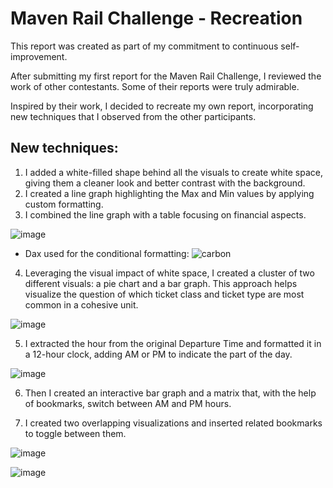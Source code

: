 # Maven Rail Challenge - Recreation 

This report was created as part of my commitment to continuous self-improvement.

After submitting my first report for the Maven Rail Challenge, I reviewed the work of other contestants. Some of their reports were truly admirable.

Inspired by their work, I decided to recreate my own report, incorporating new techniques that I observed from the other participants.

## New techniques:
1. I added a white-filled shape behind all the visuals to create white space, giving them a cleaner look and better contrast with the background.
2. I created a line graph highlighting the Max and Min values by applying custom formatting.
3. I combined the line graph with a table focusing on financial aspects.
  
![image](https://github.com/user-attachments/assets/c71e98ed-4f27-4aaf-b977-c76902c784b3)

+ Dax used for the conditional formatting:
![carbon](https://github.com/user-attachments/assets/bea8344b-e003-4d32-90c5-bc4be51b5252)

4. Leveraging the visual impact of white space, I created a cluster of two different visuals: a pie chart and a bar graph. This approach helps visualize the question of which ticket class and ticket type are most common in a cohesive unit.

![image](https://github.com/user-attachments/assets/8f2258d2-d103-4c1e-a42d-4bbb08a001e3)

5. I extracted the hour from the original Departure Time and formatted it in a 12-hour clock, adding AM or PM to indicate the part of the day.
  
![image](https://github.com/user-attachments/assets/2ad3b2fa-3c27-4efb-b436-7482f9103bd7)

6. Then I created an interactive bar graph and a matrix that, with the help of bookmarks, switch between AM and PM hours.

7. I created two overlapping visualizations and inserted related bookmarks to toggle between them.
   
![image](https://github.com/user-attachments/assets/f263c31b-5f9e-4fb5-b0e5-136110f88380)

![image](https://github.com/user-attachments/assets/2e0703e3-fec9-44c2-85f8-41da4a887ab3)








  
